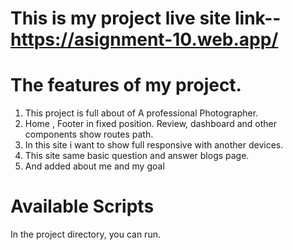 # This is my project live site link-- https://asignment-10.web.app/

# The features of my project.

1. This project is full about of A professional Photographer.
2. Home , Footer in fixed position. Review, dashboard and other components show routes path.
3. In this site i want to show full responsive with another devices.
4. This site same basic question and answer blogs page.
5. And added about me and my goal

# Available Scripts

In the project directory, you can run.
